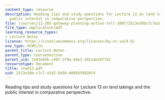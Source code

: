 ```yaml
---
content_type: resource
description: Reading tips and study questions for Lecture 13 on land takings and the
  public interest in comparative perspective.
file: /courses/11-201-gateway-planning-action-fall-2007/2513e10bc7c7a1d25b506005b39828f4_read13.pdf
file_type: application/pdf
learning_resource_types:
- Lecture Notes
license: https://creativecommons.org/licenses/by-nc-sa/4.0/
ocw_type: OCWFile
parent_title: Lecture Notes
parent_type: CourseSection
parent_uid: 1583e95b-c487-2f9a-a0e3-3811ab29f7d3
resourcetype: Document
title: read13.pdf
uid: 2513e10b-c7c7-a1d2-5b50-6005b39828f4
---
```

Reading tips and study questions for Lecture 13 on land takings and the public interest in comparative perspective.